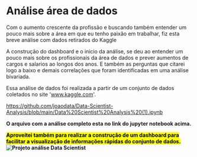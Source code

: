# Análise área de dados

Com o aumento crescente da profissão e buscando também entender um pouco mais sobre a área em que eu tenho paixão em trabalhar, fiz esta breve análise com dados retirados do Kaggle

A construção do dashboard e o inicio da análise, se deu ao entender um pouco mais sobre os profissionais da área de dados e prever aumentos de cargos e salarios ao longos dos anos. E também as perguntas que citarei logo a baixo e demais correlações que foram identificadas em uma análise bivariada.

Essa análise de dados foi realizada a partir de um conjunto de dados coletados no site 'www.kaggle.com'.

https://github.com/joaodata/Data-Scientist-Analysis/blob/main/Data%20Scientist%20Analysis%20(1).ipynb

<B>O arquivo com a análise completo esta no link do jupyter notebook acima.</B>

<b><STRONG><MARK> Aproveitei também para realizar a construção de um dashboard para facilitar a visualização de informações rápidas do conjunto de dados. </b>
![Projeto análise Data Scientist](https://github.com/user-attachments/assets/df720a09-bd7b-4960-b46b-1e424cfe71d9)
